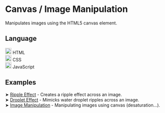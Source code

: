 # Canvas / Image Manipulation
Manipulates images using the HTML5 canvas element.

## Language
<img src="https://cdn-icons-png.flaticon.com/512/174/174854.png" height="20" width="20" alt="HTML"> HTML  
<img src="https://cdn-icons-png.flaticon.com/512/732/732190.png" height="20" width="20" alt="CSS"> CSS  
<img src="https://www.freepnglogos.com/uploads/javascript-png/javascript-vector-logo-yellow-png-transparent-javascript-vector-12.png" height="20" width="20" alt="JavaScript"> JavaScript

## Examples
➤ [Ripple Effect](https://github.com/Alan0893/HTML-Canvas-Manipulation/tree/main/Ripple%20Effect) - Creates a ripple effect across an image.
<br>
➤ [Droplet Effect](https://github.com/Alan0893/HTML-Canvas-Manipulation/tree/main/Droplet%20Effect) - Mimicks water droplet ripples across an image.
<br>
➤ [Image Manipulation](https://github.com/Alan0893/HTML-Canvas-Manipulation/tree/main/Image%20Manipulation) - Manipulating images using canvas (desaturation...).
